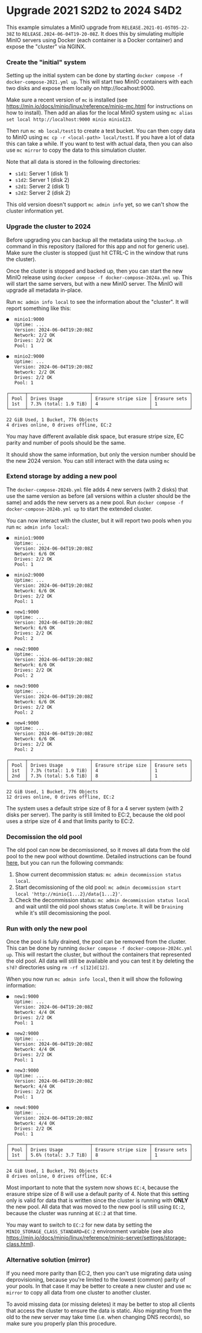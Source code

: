 # Upgrade 2021 S2D2 to 2024 S4D2
This example simulates a MinIO upgrade from `RELEASE.2021-01-05T05-22-38Z`
to `RELEASE.2024-06-04T19-20-08Z`. It does this by simulating multiple MinIO
servers using Docker (each container is a Docker container) and expose the
"cluster" via NGINX.

### Create the "initial" system
Setting up the initial system can be done by starting `docker compose
-f docker-compose-2021.yml up`. This will start two MinIO containers with
each two disks and expose them locally on http://localhost:9000.

Make sure a recent version of `mc` is installed (see https://min.io/docs/minio/linux/reference/minio-mc.html
for instructions on how to install). Then add an alias for the local MinIO
system using `mc alias set local http://localhost:9000 minio minio123`.

Then run `mc mb local/test1` to create a test bucket. You can then copy data
to MinIO using `mc cp -r <local-path> local/test1`. If you have a lot of data
this can take a while. If you want to test with actual data, then you can also
use `mc mirror` to copy the data to this simulation cluster.

Note that all data is stored in the following directories:

 - `s1d1`: Server 1 (disk 1)
 - `s1d2`: Server 1 (disk 2)
 - `s2d1`: Server 2 (disk 1)
 - `s2d2`: Server 2 (disk 2)

This old version doesn't support `mc admin info` yet, so we can't show the
cluster information yet.

### Upgrade the cluster to 2024
Before upgrading you can backup all the metadata using the `backup.sh` command
in this repository (tailored for this app and not for generic use). Make sure
the cluster is stopped (just hit CTRL-C in the window that runs the cluster).

Once the cluster is stopped and backed up, then you can start the new MinIO
release using `docker compose -f docker-compose-2024a.yml up`. This will start
the same servers, but with a new MinIO server. The MinIO will upgrade all
metadata in-place.

Run `mc admin info local` to see the information about the "cluster". It will
report something like this:
```
●  minio1:9000
   Uptime: ...
   Version: 2024-06-04T19:20:08Z
   Network: 2/2 OK
   Drives: 2/2 OK
   Pool: 1

●  minio2:9000
   Uptime: ...
   Version: 2024-06-04T19:20:08Z
   Network: 2/2 OK
   Drives: 2/2 OK
   Pool: 1

┌──────┬───────────────────────┬─────────────────────┬──────────────┐
│ Pool │ Drives Usage          │ Erasure stripe size │ Erasure sets │
│ 1st  │ 7.3% (total: 1.9 TiB) │ 4                   │ 1            │
└──────┴───────────────────────┴─────────────────────┴──────────────┘

22 GiB Used, 1 Bucket, 776 Objects
4 drives online, 0 drives offline, EC:2
```
You may have different available disk space, but erasure stripe size, EC parity
and number of pools should be the same.


It should show the same information, but only the version number should be the
new 2024 version. You can still interact with the data using `mc`

### Extend storage by adding a new pool
The `docker-compose-2024b.yml` file adds 4 new servers (with 2 disks) that use
the same version as before (all versions within a cluster should be the same)
and adds the new servers as a new pool. Run `docker compose -f
docker-compose-2024b.yml up` to start the extended cluster.

You can now interact with the cluster, but it will report two pools when you
run `mc admin info local`:
```
●  minio1:9000
   Uptime: ...
   Version: 2024-06-04T19:20:08Z
   Network: 6/6 OK
   Drives: 2/2 OK
   Pool: 1

●  minio2:9000
   Uptime: ...
   Version: 2024-06-04T19:20:08Z
   Network: 6/6 OK
   Drives: 2/2 OK
   Pool: 1

●  new1:9000
   Uptime: ...
   Version: 2024-06-04T19:20:08Z
   Network: 6/6 OK
   Drives: 2/2 OK
   Pool: 2

●  new2:9000
   Uptime: ...
   Version: 2024-06-04T19:20:08Z
   Network: 6/6 OK
   Drives: 2/2 OK
   Pool: 2

●  new3:9000
   Uptime: ...
   Version: 2024-06-04T19:20:08Z
   Network: 6/6 OK
   Drives: 2/2 OK
   Pool: 2

●  new4:9000
   Uptime: ...
   Version: 2024-06-04T19:20:08Z
   Network: 6/6 OK
   Drives: 2/2 OK
   Pool: 2

┌──────┬───────────────────────┬─────────────────────┬──────────────┐
│ Pool │ Drives Usage          │ Erasure stripe size │ Erasure sets │
│ 1st  │ 7.3% (total: 1.9 TiB) │ 4                   │ 1            │
│ 2nd  │ 7.3% (total: 5.6 TiB) │ 8                   │ 1            │
└──────┴───────────────────────┴─────────────────────┴──────────────┘

22 GiB Used, 1 Bucket, 776 Objects
12 drives online, 0 drives offline, EC:2
```
The system uses a default stripe size of 8 for a 4 server system (with 2 disks per server).
The parity is still limited to EC:2, because the old pool uses a stripe size of 4 and that
limits parity to EC:2.

### Decomission the old pool
The old pool can now be decomissioned, so it moves all data from the old pool to the new pool
without downtime. Detailed instructions can be found [here](https://min.io/docs/minio/linux/operations/install-deploy-manage/decommission-server-pool.html),
but you can run the following commands:

 1. Show current decommission status: `mc admin decommission status local`.
 2. Start decomissioning of the old pool: `mc admin decommission start local 'http://minio{1...2}/data{1...2}'`.
 3. Check the decommission status: `mc admin decommission status local` and wait until the
    old pool shows status `Complete`. It will be `Draining` while it's still decomissioning
    the pool.


### Run with only the new pool
Once the pool is fully drained, the pool can be removed from the cluster. This can be done
by running `docker compose -f docker-compose-2024c.yml up`. This will restart the cluster,
but without the containers that represented the old pool. All data will still be available
and you can test it by deleting the `s?d?` directories using `rm -rf s[12]d[12]`.

When you now run `mc admin info local`, then it will show the following information:
```
●  new1:9000
   Uptime: ...
   Version: 2024-06-04T19:20:08Z
   Network: 4/4 OK
   Drives: 2/2 OK
   Pool: 1

●  new2:9000
   Uptime: ...
   Version: 2024-06-04T19:20:08Z
   Network: 4/4 OK
   Drives: 2/2 OK
   Pool: 1

●  new3:9000
   Uptime: ...
   Version: 2024-06-04T19:20:08Z
   Network: 4/4 OK
   Drives: 2/2 OK
   Pool: 1

●  new4:9000
   Uptime: ...
   Version: 2024-06-04T19:20:08Z
   Network: 4/4 OK
   Drives: 2/2 OK
   Pool: 1

┌──────┬───────────────────────┬─────────────────────┬──────────────┐
│ Pool │ Drives Usage          │ Erasure stripe size │ Erasure sets │
│ 1st  │ 5.6% (total: 3.7 TiB) │ 8                   │ 1            │
└──────┴───────────────────────┴─────────────────────┴──────────────┘

24 GiB Used, 1 Bucket, 791 Objects
8 drives online, 0 drives offline, EC:4
```
Most important to note that the system now shows `EC:4`, because the erasure stripe size of 8
will use a default parity of 4. Note that this setting only is valid for data that is written
since the cluster is running with **ONLY** the new pool. All data that was moved to the new
pool is still using `EC:2`, because the cluster was running at `EC:2` at that time.

You may want to switch to `EC:2` for new data by setting the `MINIO_STORAGE_CLASS_STANDARD=EC:2`
environment variable (see also https://min.io/docs/minio/linux/reference/minio-server/settings/storage-class.html).

### Alternative solution (mirror)
If you need more parity than EC:2, then you can't use migrating data using deprovisioning,
because you're limited to the lowest (common) parity of your pools. In that case it may be
better to create a new cluster and use `mc mirror` to copy all data from one cluster to
another cluster.

To avoid missing data (or missing deletes) it may be better to stop all clients that access
the cluster to ensure the data is static. Also migrating from the old to the new server may
take time (i.e. when changing DNS records), so make sure you properly plan this procedure.

